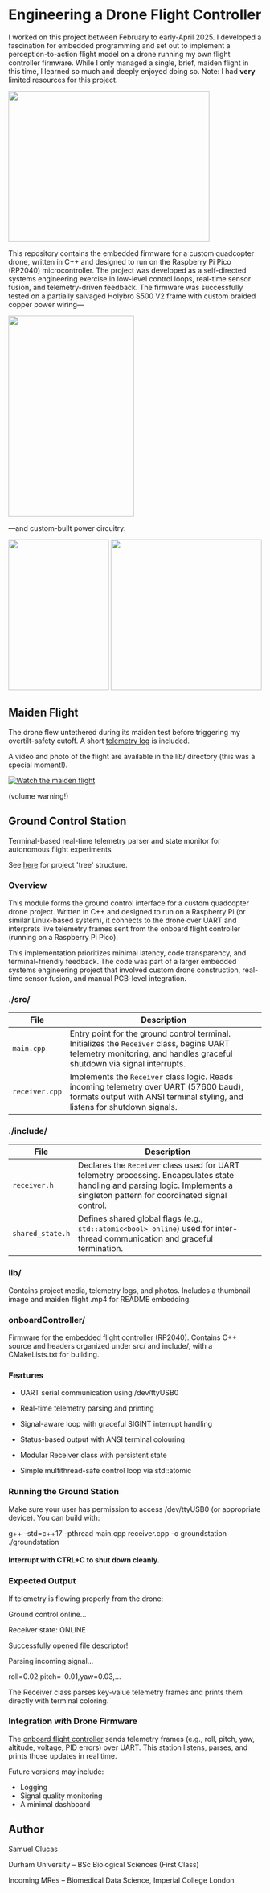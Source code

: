 # Engineering a Drone Flight Controller
I worked on this project between February to early-April 2025. I developed a fascination for embedded programming and set out to implement a perception-to-action flight model on a drone running my own flight controller firmware. While I only managed a single, brief, maiden flight in this time, I learned so much and deeply enjoyed doing so. 
Note: I had **very** limited resources for this project.

<img src="./lib/drone.jpg" width="400" height="300">

This repository contains the embedded firmware for a custom quadcopter drone, written in C++ and designed to run on the Raspberry Pi Pico (RP2040) microcontroller. The project was developed as a self-directed systems engineering exercise in low-level control loops, real-time sensor fusion, and telemetry-driven feedback. The firmware was successfully tested on a partially salvaged Holybro S500 V2 frame with custom braided copper power wiring—

<img src="./lib/braids.jpg" width="250" height="400">

—and custom-built power circuitry:

<img src="./lib/dodgyElectrics.jpg" width="200" height="300"> <img src="./lib/chaos.png" width="300" height="300">

## Maiden Flight 
The drone flew untethered during its maiden test before triggering my overtilt-safety cutoff. A short [telemetry log](./lib/maiden_flight.md) is included.

A video and photo of the flight are available in the lib/ directory (this was a special moment!).

[![Watch the maiden flight](lib/flight_thum.png)](lib/maiden_flight.mp4) 

(volume warning!)

## Ground Control Station 

Terminal-based real-time telemetry parser and state monitor for autonomous flight experiments

See [here](./project_structure.txt) for project 'tree' structure.


### Overview
This module forms the ground control interface for a custom quadcopter drone project. Written in C++ and designed to run on a Raspberry Pi (or similar Linux-based system), it connects to the drone over UART and interprets live telemetry frames sent from the onboard flight controller (running on a Raspberry Pi Pico).

This implementation prioritizes minimal latency, code transparency, and terminal-friendly feedback. The code was part of a larger embedded systems engineering project that involved custom drone construction, real-time sensor fusion, and manual PCB-level integration.

### ./src/

| File           | Description                                                                                                                                                           |
| -------------- | --------------------------------------------------------------------------------------------------------------------------------------------------------------------- |
| `main.cpp`     | Entry point for the ground control terminal. Initializes the `Receiver` class, begins UART telemetry monitoring, and handles graceful shutdown via signal interrupts. |
| `receiver.cpp` | Implements the `Receiver` class logic. Reads incoming telemetry over UART (57600 baud), formats output with ANSI terminal styling, and listens for shutdown signals.  |

### ./include/ 

| File             | Description                                                                                                                                                                     |
| ---------------- | ------------------------------------------------------------------------------------------------------------------------------------------------------------------------------- |
| `receiver.h`     | Declares the `Receiver` class used for UART telemetry processing. Encapsulates state handling and parsing logic. Implements a singleton pattern for coordinated signal control. |
| `shared_state.h` | Defines shared global flags (e.g., `std::atomic<bool> online`) used for inter-thread communication and graceful termination.                                                    |

### lib/	

Contains project media, telemetry logs, and photos. Includes a thumbnail image and maiden flight .mp4 for README embedding.

### onboardController/	

Firmware for the embedded flight controller (RP2040). Contains C++ source and headers organized under src/ and include/, with a CMakeLists.txt for building. 


### Features
- UART serial communication using /dev/ttyUSB0

- Real-time telemetry parsing and printing

- Signal-aware loop with graceful SIGINT interrupt handling

- Status-based output with ANSI terminal colouring

- Modular Receiver class with persistent state

- Simple multithread-safe control loop via std::atomic<bool>


### Running the Ground Station
Make sure your user has permission to access /dev/ttyUSB0 (or appropriate device).
You can build with:

g++ -std=c++17 -pthread main.cpp receiver.cpp -o groundstation
./groundstation

#### Interrupt with CTRL+C to shut down cleanly.

### Expected Output
If telemetry is flowing properly from the drone:

Ground control online...

Receiver state: ONLINE

Successfully opened file descriptor!

Parsing incoming signal...

roll=0.02,pitch=-0.01,yaw=0.03,...

The Receiver class parses key-value telemetry frames and prints them directly with terminal coloring.

### Integration with Drone Firmware
The [onboard flight controller](./onboardController/README.md) sends telemetry frames (e.g., roll, pitch, yaw, altitude, voltage, PID errors) over UART. This station listens, parses, and prints those updates in real time.

Future versions may include: 
- Logging
- Signal quality monitoring
- A minimal dashboard

## Author 
Samuel Clucas 

Durham University – BSc Biological Sciences (First Class) 

Incoming MRes – Biomedical Data Science, Imperial College London 
